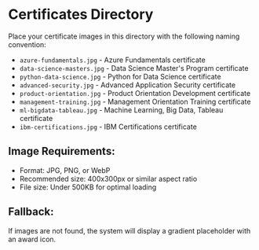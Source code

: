 # Certificates Directory

Place your certificate images in this directory with the following naming convention:

- `azure-fundamentals.jpg` - Azure Fundamentals certificate
- `data-science-masters.jpg` - Data Science Master's Program certificate
- `python-data-science.jpg` - Python for Data Science certificate
- `advanced-security.jpg` - Advanced Application Security certificate
- `product-orientation.jpg` - Product Orientation Development certificate
- `management-training.jpg` - Management Orientation Training certificate
- `ml-bigdata-tableau.jpg` - Machine Learning, Big Data, Tableau certificate
- `ibm-certifications.jpg` - IBM Certifications certificate

## Image Requirements:
- Format: JPG, PNG, or WebP
- Recommended size: 400x300px or similar aspect ratio
- File size: Under 500KB for optimal loading

## Fallback:
If images are not found, the system will display a gradient placeholder with an award icon.
